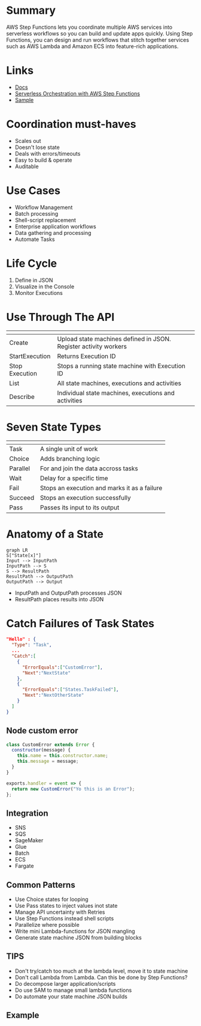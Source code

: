 # Summary

AWS Step Functions lets you coordinate multiple AWS services into serverless workflows so you can build and update apps quickly. Using Step Functions, you can design and run workflows that stitch together services such as AWS Lambda and Amazon ECS into feature-rich applications.

# Links

- [Docs](https://docs.aws.amazon.com/step-functions/latest/dg/welcome.html)
- [Serverless Orchestration with AWS Step Functions](https://www.youtube.com/watch?v=8rmgF-SbcIk)
- [Sample](https://github.com/aws-samples/aws-step-functions-ebs-snapshot-mgmt)

# Coordination must-haves

- Scales out
- Doesn't lose state
- Deals with errors/timeouts
- Easy to build & operate
- Auditable

# Use Cases

- Workflow Management
- Batch processing
- Shell-script replacement
- Enterprise application workflows
- Data gathering and processing
- Automate Tasks

# Life Cycle

1. Define in JSON
1. Visualize in the Console
1. Monitor Executions

# Use Through The API

| []()           |                                                                  |
| -------------- | ---------------------------------------------------------------- |
| Create         | Upload state machines defined in JSON. Register activity workers |
| StartExecution | Returns Execution ID                                             |
| Stop Execution | Stops a running state machine with Execution ID                  |
| List           | All state machines, executions and activities                    |
| Describe       | Individual state machines, executions and activities             |

# Seven State Types

| []()     |                                              |
| -------- | -------------------------------------------- |
| Task     | A single unit of work                        |
| Choice   | Adds branching logic                         |
| Parallel | For and join the data accross tasks          |
| Wait     | Delay for a specific time                    |
| Fail     | Stops an execution and marks it as a failure |
| Succeed  | Stops an execution successfully              |
| Pass     | Passes its input to its output               |

# Anatomy of a State

```mermaid
graph LR
S["State[x]"]
Input --> InputPath
InputPath --> S
S --> ResultPath
ResultPath --> OutputPath
OutputPath --> Output
```

- InputPath and OutputPath processes JSON
- ResultPath places results into JSON

# Catch Failures of Task States

```json
"Hello" : {
  "Type": "Task",
  ...
  "Catch":[
    {
      "ErrorEquals":["CustomError"],
      "Next":"NextState"
    },
    {
      "ErrorEquals":["States.TaskFailed"],
      "Next":"NextOtherState"
    }
  ]
}
```

## Node custom error

```javascript
class CustomError extends Error {
  constructor(message) {
    this.name = this.constructor.name;
    this.message = message;
  }
}

exports.handler = event => {
  return new CustomError("Yo this is an Error");
};
```

## Integration

- SNS
- SQS
- SageMaker
- Glue
- Batch
- ECS
- Fargate

## Common Patterns

- Use Choice states for looping
- Use Pass states to inject values inot state
- Manage API uncertainty with Retries
- Use Step Functions instead shell scripts
- Parallelize where possible
- Write mini Lambda-functions for JSON mangling
- Generate state machine JSON from building blocks

## TIPS

- Don't try/catch too much at the lambda level, move it to state machine
- Don't call Lambda from Lambda. Can this be done by Step Functions?
- Do decompose larger application/scripts
- Do use SAM to manage small lambda functions
- Do automate your state machine JSON builds

## Example
 
